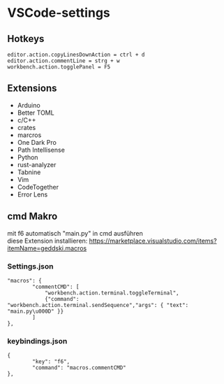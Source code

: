 # VSCode-settings

## Hotkeys
	editor.action.copyLinesDownAction = ctrl + d
  	editor.action.commentLine = strg + w
	workbench.action.togglePanel = F5
	
## Extensions
* Arduino
* Better TOML
* c/C++
* crates
* marcros
* One Dark Pro
* Path Intellisense
* Python
* rust-analyzer
* Tabnine
* Vim
* CodeTogether
* Error Lens

## cmd Makro
mit f6 automatisch "main.py" in cmd ausführen <br>
diese Extension installieren:
https://marketplace.visualstudio.com/items?itemName=geddski.macros

### Settings.json
	"macros": {
            "commentCMD": [
            	"workbench.action.terminal.toggleTerminal",
            	{"command": "workbench.action.terminal.sendSequence","args": { "text": "main.py\u000D" }}
            ]
   	},
### keybindings.json
	{
        	"key": "f6",
        	"command": "macros.commentCMD"
	},
	
